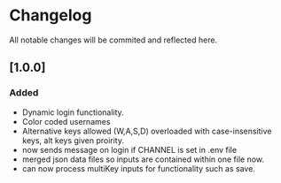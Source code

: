 # Changelog

All notable changes will be commited and reflected here.

## [1.0.0]

### Added

- Dynamic login functionality.
- Color coded usernames
- Alternative keys allowed (W,A,S,D) overloaded with case-insensitive keys, alt keys given proirity.
- now sends message on login if CHANNEL is set in .env file
- merged json data files so inputs are contained within one file now.
- can now process multiKey inputs for functionality such as save.
